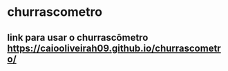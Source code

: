 # churrascometro
## link para usar o churrascômetro https://caiooliveirah09.github.io/churrascometro/
